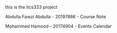 this is the itcs333 project

Abdulla Fawzi Abdulla - 20197886 - Course Note 





Mohammed Hamood - 20174904 - Events Calendar
